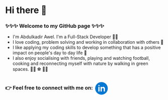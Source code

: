 # Hi there :wave:

### ✨✨✨ Welcome to my GitHub page ✨✨✨
- I'm Abdulkadir Awel. I'm a Full-Stack Developer :technologist:
- I love coding, problem solving and working in collaboration with others :purple_heart:
- I like applying my coding skills to develop something that has a positive impact on people's day to day life :thinking:
- I also enjoy socialising with friends, playing and watching football, cooking and reconnecting myself with nature by walking in green spaces. :walking_man: :soccer: :man_cook:
### :point_right: Feel free to connect with me on: [<img valign="middle" src="https://github.com/abdulkadiret/abdulkadiret/blob/main/linkedin-circled.png" alt="linkedin icon"/>](https://www.linkedin.com/in/abdulkadir-awel-23781a1a4/)


